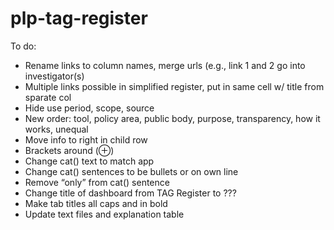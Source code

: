 # plp-tag-register

To do:
-	Rename links to column names, merge urls (e.g., link 1 and 2 go into investigator(s)
-	Multiple links possible in simplified register, put in same cell w/ title from sparate col
-	Hide use period, scope, source
-	New order: tool, policy area, public body, purpose, transparency, how it works, unequal
-	Move info to right in child row
-	Brackets around (&oplus;)
-	Change cat() text to match app
-	Change cat() sentences to be bullets or on own line
-	Remove “only” from cat() sentence
-	Change title of dashboard from TAG Register to ???
-	Make tab titles all caps and in bold
-	Update text files and explanation table
